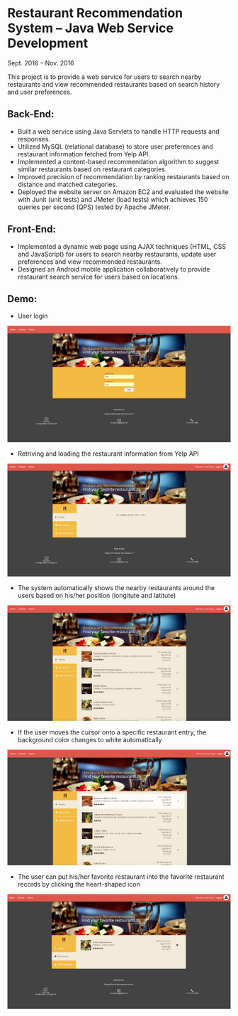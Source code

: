# Restaurant Recommendation System – Java Web Service Development

Sept. 2016 – Nov. 2016

This project is to provide a web service for users to search nearby restaurants and view recommended restaurants based on search history and user preferences.

## Back-End:
* Built a web service using Java Servlets to handle HTTP requests and responses.
* Utilized MySQL (relational database) to store user preferences and restaurant information fetched from Yelp API.
* Implemented a content-based recommendation algorithm to suggest similar restaurants based on restaurant categories.
* Improved precision of recommendation by ranking restaurants based on distance and matched categories.
* Deployed the website server on Amazon EC2 and evaluated the website with Junit (unit tests) and JMeter (load tests) which achieves 150 queries per second (QPS) tested by Apache JMeter.

## Front-End:
* Implemented a dynamic web page using AJAX techniques (HTML, CSS and JavaScript) for users to search nearby restaurants, update user preferences and view recommended restaurants.
* Designed an Android mobile application collaboratively to provide restaurant search service for users based on locations.

## Demo:
* User login
 
![Alt text](/images/user_login.jpg?raw=true "User Login")

* Retriving and loading the restaurant information from Yelp API

![Alt text](/images/loading.jpg?raw=true "loading")

* The system automatically shows the nearby restaurants around the users based on his/her position (longitute and latitute)

![Alt text](/images/near_restaurants.jpg?raw=true "near_restaurants")

* If the user moves the cursor onto a specific restaurant entry, the background color changes to white automatically

![Alt text](/images/up.jpg?raw=true "up")

* The user can put his/her favorite restaurant into the favorite restaurant records by clicking the heart-shaped icon

![Alt text](/images/turky.jpg?raw=true "turky")
